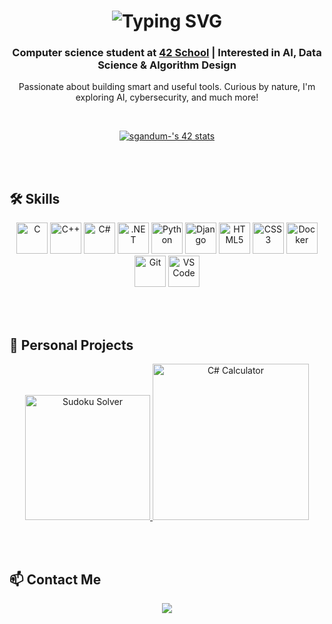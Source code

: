 <h1 align="center">
  <img src="https://readme-typing-svg.herokuapp.com?font=Fira+Code&duration=2000&pause=1000&color=58A6FF&center=true&vCenter=true&width=435&lines=Hi+there%2C+I'm+Serena+%F0%9F%91%8B" alt="Typing SVG" />
</h1>
<h3 align="center">Computer science student at <a href="https://42.fr/">42 School</a> | Interested in AI, Data Science & Algorithm Design</h3>

<p align="center">
  Passionate about building smart and useful tools. Curious by nature, I'm exploring AI, cybersecurity, and much more!
</p>

<br>

<p align="center">
  <a href="https://github.com/oakoudad/badge42">
    <img src="https://badge.mediaplus.ma/darkblue/sgandum-?1337Badge=off&UM6P=off" alt="sgandum-'s 42 stats" />
  </a>
</p>

<br><br>

## 🛠️ Skills

<p align="center">
  <img src="https://cdn.jsdelivr.net/gh/devicons/devicon/icons/c/c-original.svg" width="50" alt="C" />
  <img src="https://cdn.jsdelivr.net/gh/devicons/devicon/icons/cplusplus/cplusplus-original.svg" width="50" alt="C++" />
  <img src="https://cdn.jsdelivr.net/gh/devicons/devicon/icons/csharp/csharp-original.svg" width="50" alt="C#" />
  <img src="https://cdn.jsdelivr.net/gh/devicons/devicon/icons/dot-net/dot-net-original.svg" width="50" alt=".NET" />
  <img src="https://cdn.jsdelivr.net/gh/devicons/devicon/icons/python/python-original.svg" width="50" alt="Python" />
  <img src="https://cdn.jsdelivr.net/gh/devicons/devicon/icons/django/django-plain.svg" width="50" alt="Django" />
  <img src="https://cdn.jsdelivr.net/gh/devicons/devicon/icons/html5/html5-original.svg" width="50" alt="HTML5" />
  <img src="https://cdn.jsdelivr.net/gh/devicons/devicon/icons/css3/css3-original.svg" width="50" alt="CSS3" />
  <img src="https://cdn.jsdelivr.net/gh/devicons/devicon/icons/docker/docker-original.svg" width="50" alt="Docker" />
  <img src="https://cdn.jsdelivr.net/gh/devicons/devicon/icons/git/git-original.svg" width="50" alt="Git" />
  <img src="https://cdn.jsdelivr.net/gh/devicons/devicon/icons/vscode/vscode-original.svg" width="50" alt="VS Code" />
</p>

<br><br>

## 🚀 Personal Projects

<p align="center">
  <a href="https://github.com/CodeS42/Sudoku_Solver">
    <img src="https://img.shields.io/badge/Sudoku%20Solver-%2312100E.svg?&style=for-the-badge&logo=github&logoColor=white" width="200" alt="Sudoku Solver" />
  </a>
  <a href="https://github.com/CodeS42/CSharp_Calculator">
    <img src="https://img.shields.io/badge/CSharp%20Calculator-%2312100E.svg?&style=for-the-badge&logo=github&logoColor=white" width="250" alt="C# Calculator" />
  </a>
</p>

<br><br>

## 📫 Contact Me

<p align="center">
  <a href="https://www.linkedin.com/in/serena-gandum-077b96347">
    <img src="https://img.shields.io/badge/LinkedIn-Serena%20Gandum-blue?style=for-the-badge&logo=linkedin" />
  </a>
</p>



